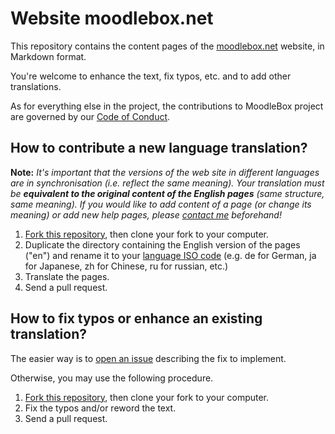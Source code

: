# Website moodlebox.net

This repository contains the content pages of the [moodlebox.net](https://moodlebox.net) website, in Markdown format.

You're welcome to enhance the text, fix typos, etc. and to add other translations.

As for everything else in the project, the contributions to MoodleBox project are governed by our [Code of Conduct](https://github.com/martignoni/moodlebox.net/blob/master/CODE_OF_CONDUCT.md).

## How to contribute a new language translation?

__Note:__ _It's important that the versions of the web site in different languages are in synchronisation (i.e. reflect the same meaning). Your translation must be __equivalent to the original content of the English pages__ (same structure, same meaning). If you would like to add content of a page (or change its meaning) or add new help pages, please [contact me](maito:nicolas@martignoni.net) beforehand!_

1. [Fork this repository][fork], then clone your fork to your computer.
1. Duplicate the directory containing the English version of the pages ("en") and rename it to your [language ISO code](https://www.w3schools.com/tags/ref_language_codes.asp) (e.g. de for German, ja for Japanese, zh for Chinese, ru for russian, etc.)
1. Translate the pages.
1. Send a pull request.

## How to fix typos or enhance an existing translation?

The easier way is to [open an issue][issues] describing the fix to implement.

Otherwise, you may use the following procedure.

1. [Fork this repository][fork], then clone your fork to your computer.
1. Fix the typos and/or reword the text.
1. Send a pull request.

[issues]: https://github.com/martignoni/make-moodlebox/issues
[fork]: https://github.com/martignoni/moodlebox.net#fork-destination-box
